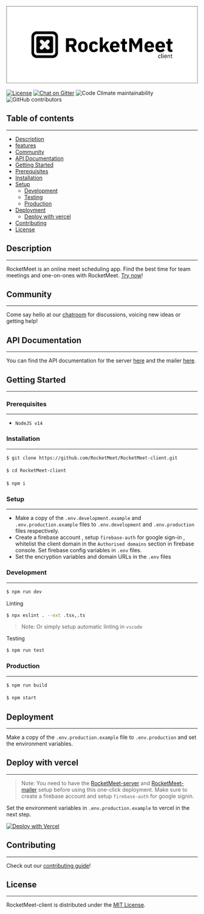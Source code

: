 ![RocketMeet](screenshots/client.png)


[![License](https://img.shields.io/github/license/Rocketmeet/RocketMeet-client?color=%23000000&style=for-the-badge)](https://github.com/RocketMeet/RocketMeet-client/blob/main/LICENSE)
[![Chat on Gitter](https://img.shields.io/badge/chat--on-gitter-brightgreen?color=%23000000&style=for-the-badge&logo=gitter)](https://gitter.im/RocketMeet/community)
![Code Climate maintainability](https://img.shields.io/codeclimate/maintainability/RocketMeet/RocketMeet-client?style=for-the-badge)
![GitHub contributors](https://img.shields.io/github/contributors/RocketMeet/RocketMeet-client?color=%23000000&&style=for-the-badge)

## Table of contents
---
* [Description](#description)
* [features](#features)
* [Community](#community)
* [API Documentation](#api-documentation)
* [Getting Started](#getting-started)
* [Prerequisites](#prerequisites)
* [Installation](#installation)
* [Setup](#setup)
    * [Development](#development)
    * [Testing](#test)
    * [Production](#production)
* [Deployment](#deployment)
    * [Deploy with vercel](#vercel)
* [Contributing](#contributing)
* [License](#license)


<a name="description"></a>
## Description
---

RocketMeet is an online meet scheduling app. Find the best time for team meetings and one-on-ones with RocketMeet. [Try now](https://rocketmeet.me)!

<a name="community"></a>
## Community
---
Come say hello at our [chatroom](https://gitter.im/RocketMeet/community) for discussions, voicing new ideas or getting help!

<a name="api-documentation"></a>
## API Documentation
---
You can find the API documentation for the server [here](https://documenter.getpostman.com/view/10544125/TW6wJodh) and the mailer [here](https://documenter.getpostman.com/view/9605987/TW6wHo7V).

<a name="getting-started"></a>
## Getting Started
---
<a name="prerequisites"></a>
### Prerequisites
---
- `NodeJS v14`

<a name="installation"></a>
### Installation
---
```bash
$ git clone https://github.com/RocketMeet/RocketMeet-client.git

$ cd RocketMeet-client

$ npm i
```
<a name="setup"></a>
### Setup
---
- Make a copy of the `.env.development.example` and `.env.production.example` files to `.env.development` and `.env.production` files respectively. 
- Create a firebase account , setup `firebase-auth` for google sign-in , whitelist the client domain in the `Authorised domains` section in firebase console. Set firebase config variables in `.env` files.
- Set the encryption variables and domain URLs in the `.env` files

<a name="development"></a>
### Development 
---
```bash
$ npm run dev
```
<a name="linting"></a>
Linting
```bash
$ npx eslint . --ext .tsx,.ts
```
> Note: Or simply setup automatic linting in `vscode`

<a name="test"></a>
Testing

```bash
$ npm run test
```

<a name="production"></a>
### Production
---
```bash
$ npm run build

$ npm start
```

<a name="deployment"></a>
## Deployment
---
Make a copy of the `.env.production.example` file to `.env.production` and set the environment variables.

<a name="vercel"></a>
## Deploy with vercel
---

> Note: You need to have the [RocketMeet-server](https://github.com/RocketMeet/RocketMeet-server) and [RocketMeet-mailer](https://github.com/RocketMeet/RocketMeet-mailer) setup before using this one-click deployment. Make sure to create a firebase account and setup `firebase-auth` for google signin. 

Set the environment variables in `.env.production.example` to vercel in the next step.

[![Deploy with Vercel](https://vercel.com/button)](https://vercel.com/new/git/external?repository-url=https%3A%2F%2Fgithub.com%2FRocketMeet%2FRocketMeet-client&project-name=rocketmeet-client-demo&repository-name=RocketMeet-client&demo-title=RocketMeet%20Demo)

<a name="contributing"></a>
## Contributing
---
Check out our [contributing guide](https://github.com/RocketMeet/RocketMeet-client/blob/main/CONTRIBUTING.md)!

<a name="license"></a>
## License
---
RocketMeet-client is distributed under the [MIT License](https://github.com/RocketMeet/RocketMeet-client/blob/main/LICENSE).

